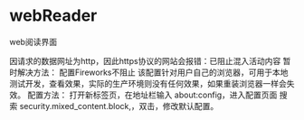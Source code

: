 # webReader
web阅读界面

因请求的数据网址为http，因此https协议的网站会报错：已阻止混入活动内容
暂时解决方法：
配置Fireworks不阻止
该配置针对用户自己的浏览器，可用于本地测试开发，查看效果，实际的生产环境则没有任何效果，如果重装浏览器一样会失效。
配置方法：
打开新标签页，在地址栏输入 about:config，进入配置页面
搜索
security.mixed_content.block,，双击，修改默认配置。
